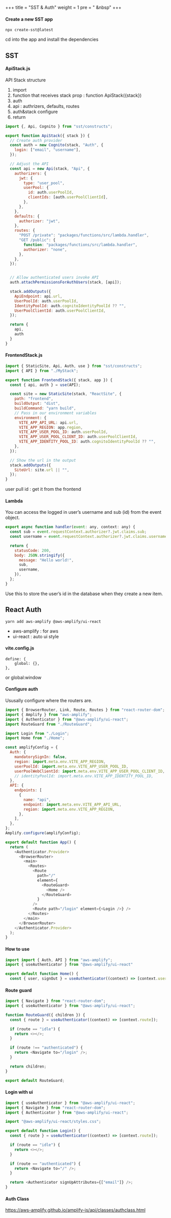+++
title = "SST & Auth"
weight = 1
pre = "<i class='fas fa-pen'></i> &nbsp"
+++

#### Create a new SST app

```
npx create-sst@latest
```

cd into the app and install the dependencies

## SST

#### ApiStack.js

API Stack structure

1. import
2. function that receives stack prop : function ApiStack({stack})
3. auth
4. api : authrizers, defaults, routes
5. auth&stack configure
6. return

```js
import {, Api, Cognito } from "sst/constructs";

export function ApiStack({ stack }) {
  // Create auth provider
  const auth = new Cognito(stack, "Auth", {
    login: ["email", "username"],
  });

  // Adjust the API
  const api = new Api(stack, "Api", {
    authorizers: {
      jwt: {
        type: "user_pool",
        userPool: {
          id: auth.userPoolId,
          clientIds: [auth.userPoolClientId],
        },
      },
    },
    defaults: {
      authorizer: "jwt",
    },
    routes: {
      "POST /private": "packages/functions/src/lambda.handler",
      "GET /public": {
        function: "packages/functions/src/lambda.handler",
        authorizer: "none",
      },
    },
  });


  // Allow authenticated users invoke API
  auth.attachPermissionsForAuthUsers(stack, [api]);

  stack.addOutputs({
    ApiEndpoint: api.url,
    UserPoolId: auth.userPoolId,
    IdentityPoolId: auth.cognitoIdentityPoolId ?? "",
    UserPoolClientId: auth.userPoolClientId,
  });

  return {
    api,
    auth
  }
}
```

#### FrontendStack.js

```js
import { StaticSite, Api, Auth, use } from "sst/constructs";
import { API } from "./MyStack";

export function FrontendStack({ stack, app }) {
  const { api, auth } = use(API);

  const site = new StaticSite(stack, "ReactSite", {
    path: "frontend",
    buildOutput: "dist",
    buildCommand: "yarn build",
    // Pass in our environment variables
    environment: {
      VITE_APP_API_URL: api.url,
      VITE_APP_REGION: app.region,
      VITE_APP_USER_POOL_ID: auth.userPoolId,
      VITE_APP_USER_POOL_CLIENT_ID: auth.userPoolClientId,
      VITE_APP_IDENTITY_POOL_ID: auth.cognitoIdentityPoolId ?? "",
    },
  });

  // Show the url in the output
  stack.addOutputs({
    SiteUrl: site.url || "",
  });
}
```

user pull id : get it from the frontend

#### Lambda

You can access the logged in user’s username and sub (id) from the event object.

```js
export async function handler(event: any, context: any) {
  const sub = event.requestContext.authorizer?.jwt.claims.sub;
  const username = event.requestContext.authorizer?.jwt.claims.username;

  return {
    statusCode: 200,
    body: JSON.stringify({
      message: "Hello world!",
      sub,
      username,
    }),
  };
}
```

Use this to store the user’s id in the database when they create a new item.

## React Auth

```
yarn add aws-amplify @aws-amplify/ui-react
```

- aws-amplify : for aws
- ui-react : auto ui style

#### vite.config.js

```
define: {
    global: {},
},
```

or global:window

#### Configure auth

Ususally configure where the routers are.

```js
import { BrowserRouter, Link, Route, Routes } from "react-router-dom";
import { Amplify } from "aws-amplify";
import { Authenticator } from "@aws-amplify/ui-react";
import RouteGuard from "./RouteGuard";

import Login from "./Login";
import Home from "./Home";

const amplifyConfig = {
  Auth: {
    mandatorySignIn: false,
    region: import.meta.env.VITE_APP_REGION,
    userPoolId: import.meta.env.VITE_APP_USER_POOL_ID,
    userPoolWebClientId: import.meta.env.VITE_APP_USER_POOL_CLIENT_ID,
    // identityPoolId: import.meta.env.VITE_APP_IDENTITY_POOL_ID,
  },
  API: {
    endpoints: [
      {
        name: "api",
        endpoint: import.meta.env.VITE_APP_API_URL,
        region: import.meta.env.VITE_APP_REGION,
      },
    ],
  },
};
Amplify.configure(amplifyConfig);

export default function App() {
  return (
    <Authenticator.Provider>
      <BrowserRouter>
        <main>
          <Routes>
            <Route
              path="/"
              element={
                <RouteGuard>
                  <Home />
                </RouteGuard>
              }
            />
            <Route path="/login" element={<Login />} />
          </Routes>
        </main>
      </BrowserRouter>
    </Authenticator.Provider>
  );
}
```

#### How to use

```js
import import { Auth, API } from "aws-amplify";
import { useAuthenticator } from "@aws-amplify/ui-react"

export default function Home() {
  const { user, signOut } = useAuthenticator((context) => [context.user]);
```

#### Route guard

```js
import { Navigate } from "react-router-dom";
import { useAuthenticator } from "@aws-amplify/ui-react";

function RouteGuard({ children }) {
  const { route } = useAuthenticator((context) => [context.route]);

  if (route == "idle") {
    return <></>;
  }

  if (route !== "authenticated") {
    return <Navigate to="/login" />;
  }

  return children;
}

export default RouteGuard;
```

#### Login with ui

```js
import { useAuthenticator } from "@aws-amplify/ui-react";
import { Navigate } from "react-router-dom";
import { Authenticator } from "@aws-amplify/ui-react";

import "@aws-amplify/ui-react/styles.css";

export default function Login() {
  const { route } = useAuthenticator((context) => [context.route]);

  if (route == "idle") {
    return <></>;
  }

  if (route == "authenticated") {
    return <Navigate to="/" />;
  }

  return <Authenticator signUpAttributes={["email"]} />;
}
```

#### Auth Class

https://aws-amplify.github.io/amplify-js/api/classes/authclass.html
